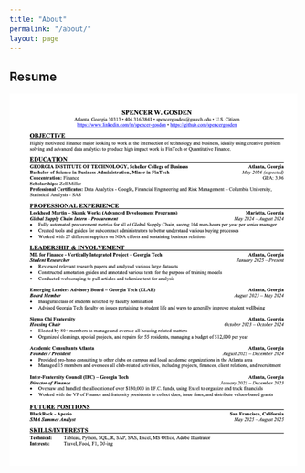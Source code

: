 ```yaml
---
title: "About"
permalink: "/about/"
layout: page
---
```


## Resume

![Resume](/assets/Spencer_Gosden_Resume.png)

